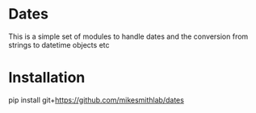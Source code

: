 # Dates
This is a simple set of modules to handle dates and the conversion from strings to datetime objects etc

# Installation
pip install git+https://github.com/mikesmithlab/dates
